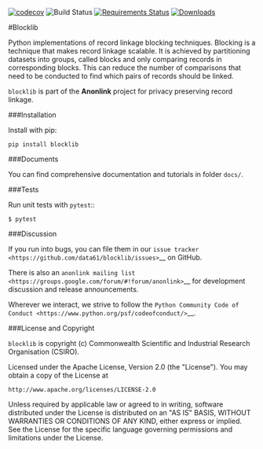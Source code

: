 
[![codecov](https://codecov.io/gh/data61/blocklib/branch/master/graph/badge.svg)](https://codecov.io/gh/data61/blocklib)
![Build Status](https://dev.azure.com/data61/Anonlink/_apis/build/status/data61.blocklib?branchName=master)
[![Requirements Status](https://requires.io/github/data61/blocklib/requirements.svg?branch=master)](https://requires.io/github/data61/blocklib/requirements/?branch=master)
[![Downloads](https://pepy.tech/badge/blocklib)](https://pepy.tech/project/blocklib)


#Blocklib


Python implementations of record linkage blocking techniques. Blocking is a technique that makes
record linkage scalable. It is achieved by partitioning datasets into groups, called blocks and only
comparing records in corresponding blocks. This can reduce the number of comparisons that need to be
conducted to find which pairs of records should be linked.

`blocklib` is part of the **Anonlink** project for privacy preserving record linkage.


###Installation

Install with pip:

    pip install blocklib

###Documents

You can find comprehensive documentation and tutorials in folder `docs/`.

###Tests

Run unit tests with `pytest`::

    $ pytest


###Discussion

If you run into bugs, you can file them in our `issue tracker <https://github.com/data61/blocklib/issues>`__
on GitHub.

There is also an `anonlink mailing list <https://groups.google.com/forum/#!forum/anonlink>`__
for development discussion and release announcements.

Wherever we interact, we strive to follow the `Python Community Code of Conduct <https://www.python.org/psf/codeofconduct/>`__.


###License and Copyright

`blocklib` is copyright (c) Commonwealth Scientific and Industrial Research Organisation (CSIRO).

Licensed under the Apache License, Version 2.0 (the "License"). You may obtain a copy of the License at

    http://www.apache.org/licenses/LICENSE-2.0

Unless required by applicable law or agreed to in writing, software
distributed under the License is distributed on an "AS IS" BASIS,
WITHOUT WARRANTIES OR CONDITIONS OF ANY KIND, either express or implied.
See the License for the specific language governing permissions and
limitations under the License.
